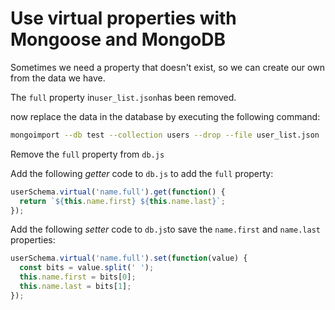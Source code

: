 # Use virtual properties with Mongoose and MongoDB

Sometimes we need a property that doesn't exist, so we can create our own from the data we have.

The `full` property in`user_list.json`has been removed.

now replace the data in the database by executing the following command:

```bash
mongoimport --db test --collection users --drop --file user_list.json 
```

Remove the `full` property from `db.js`



Add the following _getter_ code to `db.js` to add the `full` property:

```javascript
userSchema.virtual('name.full').get(function() {
  return `${this.name.first} ${this.name.last}`;
});
```

Add the following _setter_ code to `db.js`to save the `name.first` and `name.last` properties:

```javascript
userSchema.virtual('name.full').set(function(value) {
  const bits = value.split(' ');
  this.name.first = bits[0];
  this.name.last = bits[1];
});
```






